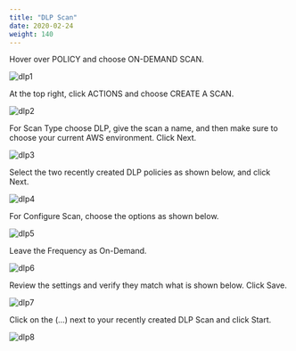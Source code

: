 ```yaml
---
title: "DLP Scan"
date: 2020-02-24
weight: 140
---
```


Hover over POLICY and choose ON-DEMAND SCAN.

![dlp1](/images/mvcscan/dlpscan01.png?classes=border,shadow)

At the top right, click ACTIONS and choose CREATE A SCAN.

![dlp2](/images/mvcscan/dlpscan02.png?classes=border,shadow)

For Scan Type choose DLP, give the scan a name, and then make sure to choose your current AWS environment. Click Next.

![dlp3](/images/mvcscan/Azure1.png?classes=border,shadow)

Select the two recently created DLP policies as shown below, and click Next.

![dlp4](/images/mvcscan/dlpscan04.png?classes=border,shadow)

For Configure Scan, choose the options as shown below.

![dlp5](/images/mvcscan/Azure2.png?classes=border,shadow)

Leave the Frequency as On-Demand.

![dlp6](/images/mvcscan/dlpscan06.png?classes=border,shadow)

Review the settings and verify they match what is shown below. Click Save.

![dlp7](/images/mvcscan/Azure3.png?classes=border,shadow)

Click on the (...) next to your recently created DLP Scan and click Start.

![dlp8](/images/mvcscan/dlpscan08.png?classes=border,shadow)
